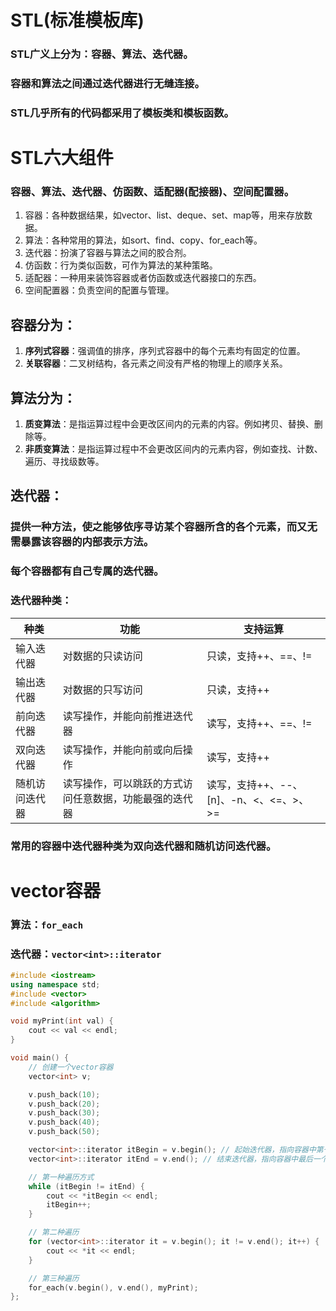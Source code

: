 # STL(标准模板库)
### STL广义上分为：**容器**、**算法**、**迭代器**。
### **容器**和**算法**之间通过**迭代器**进行无缝连接。
### STL几乎所有的代码都采用了模板类和模板函数。

# STL六大组件
### **容器**、**算法**、**迭代器**、**仿函数**、**适配器(配接器)**、**空间配置器**。
1. 容器：各种数据结果，如vector、list、deque、set、map等，用来存放数据。
2. 算法：各种常用的算法，如sort、find、copy、for_each等。
3. 迭代器：扮演了容器与算法之间的胶合剂。
4. 仿函数：行为类似函数，可作为算法的某种策略。
5. 适配器：一种用来装饰容器或者仿函数或迭代器接口的东西。
6. 空间配置器：负责空间的配置与管理。

## 容器分为：
1. **序列式容器**：强调值的排序，序列式容器中的每个元素均有固定的位置。
2. **关联容器**：二叉树结构，各元素之间没有严格的物理上的顺序关系。

## 算法分为：
1. **质变算法**：是指运算过程中会更改区间内的元素的内容。例如拷贝、替换、删除等。
2. **非质变算法**：是指运算过程中不会更改区间内的元素内容，例如查找、计数、遍历、寻找级数等。

## 迭代器：
### 提供一种方法，使之能够依序寻访某个容器所含的各个元素，而又无需暴露该容器的内部表示方法。
### 每个容器都有自己专属的迭代器。

### 迭代器种类：
| 种类 | 功能 | 支持运算 |
| --- | --- | --- |
| 输入迭代器 | 对数据的只读访问 | 只读，支持++、==、!= |
| 输出迭代器 | 对数据的只写访问 | 只读，支持++ |
| 前向迭代器 | 读写操作，并能向前推进迭代器 | 读写，支持++、==、!= |
| 双向迭代器 | 读写操作，并能向前或向后操作 | 读写，支持++ |
| 随机访问迭代器 | 读写操作，可以跳跃的方式访问任意数据，功能最强的迭代器 | 读写，支持++、--、[n]、-n、<、<=、>、>= |

### 常用的容器中迭代器种类为双向迭代器和随机访问迭代器。 

# vector容器
### 算法：`for_each`
### 迭代器：`vector<int>::iterator`
```cpp
#include <iostream>
using namespace std;
#include <vector>
#include <algorithm>

void myPrint(int val) {
	cout << val << endl;
}

void main() {
	// 创建一个vector容器
	vector<int> v;

	v.push_back(10);
	v.push_back(20);
	v.push_back(30);
	v.push_back(40);
	v.push_back(50);

	vector<int>::iterator itBegin = v.begin(); // 起始迭代器，指向容器中第一个元素
	vector<int>::iterator itEnd = v.end(); // 结束迭代器，指向容器中最后一个元素的下一个位置

	// 第一种遍历方式
	while (itBegin != itEnd) {
		cout << *itBegin << endl;
		itBegin++;
	}

	// 第二种遍历
	for (vector<int>::iterator it = v.begin(); it != v.end(); it++) {
		cout << *it << endl;
	}

	// 第三种遍历
	for_each(v.begin(), v.end(), myPrint);
};
```